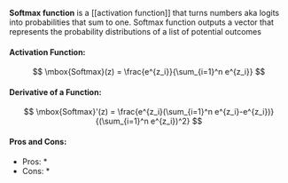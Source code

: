 **Softmax function** is a [[activation function]] that turns numbers aka logits into probabilities that sum to one. Softmax function outputs a vector that represents the probability distributions of a list of potential outcomes

#### Activation Function:
$$
\mbox{Softmax}(z) = \frac{e^{z_i}}{\sum_{i=1}^n e^{z_i}}
$$

#### Derivative of a Function:
$$
\mbox{Softmax}'(z) = \frac{e^{z_i}(\sum_{i=1}^n e^{z_i}-e^{z_i})}{(\sum_{i=1}^n e^{z_i})^2}
$$

#### Pros and Cons:

* Pros:
	* 
* Cons:
	* 